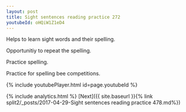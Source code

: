```yaml
---
layout: post
title: Sight sentences reading practice 272
youtubeId: oHQiW1Z1eD4
---
```

 
 
Helps to learn sight words and their spelling.

Opportunitiy to repeat the spelling. 

Practice spelling. 
 
Practice for spelling bee competitions. 
 
{% include youtubePlayer.html id=page.youtubeId %}
 
 
{% include analytics.html %} 
[Next]({{ site.baseurl }}{% link  split2/_posts/2017-04-29-Sight sentences reading practice 478.md%})
 

